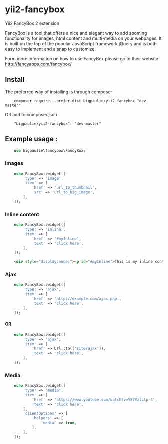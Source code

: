 # yii2-fancybox
Yii2 FancyBox 2 extension

FancyBox is a tool that offers a nice and elegant way to add zooming functionality 
for images, html content and multi-media on your webpages. 
It is built on the top of the popular JavaScript framework jQuery and is 
both easy to implement and a snap to customize. 

Form more information on how to use FancyBox please go to their website http://fancyapps.com/fancybox/

## Install

The preferred way of installing is through composer
```
    composer require --prefer-dist bigpaulie/yii2-fancybox "dev-master"
```

OR add to composer.json
```
    "bigpaulie/yii2-fancybox": "dev-master"
```


## Example usage :

```php
    use bigpaulie\fancybox\FancyBox;
```

### Images
```php
    echo FancyBox::widget([
        'type' => 'image',
        'item' => [
            'href' => 'url_to_thumbnail',
            'src' => 'url_to_big_image',
        ],
    ]);
```
### Inline content
```php
    echo FancyBox::widget([
        'type' => 'inline',
        'item' => [
            'href' => '#myInline',
            'text' => 'click here',
        ],
    ]);
```
```html
    <div style="display:none;"><p id="#myInline">This is my inline content !</p></div>
```
### Ajax
```php
    echo FancyBox::widget([
        'type' => 'ajax',
        'item' => [
            'href' => 'http://example.com/ajax.php',
            'text' => 'click here',
        ],
    ]);
```

#### OR

```php
    echo FancyBox::widget([
        'type' => 'ajax',
        'item' => [
            'href' => Url::to(['site/ajax']),
            'text' => 'click here',
        ],
    ]);
```
### Media
```php
    echo FancyBox::widget([
        'type' => 'media',
        'item' => [
            'href' => 'https://www.youtube.com/watch?v=YE7VzlLtp-4',
            'text' => 'click here',
        ],
        'clientOptions' => [
            'helpers' => [
                'media' => true,
            ],
        ],
    ]);
```
